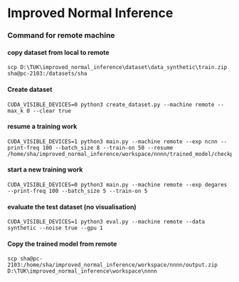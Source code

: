 # Improved Normal Inference

### Command for remote machine

#### copy dataset from local to remote

```
scp D:\TUK\improved_normal_inference\dataset\data_synthetic\train.zip sha@pc-2103:/datasets/sha
```

#### Create dataset

```
CUDA_VISIBLE_DEVICES=0 python3 create_dataset.py --machine remote --max_k 0 --clear true
```

#### resume a training work

```
CUDA_VISIBLE_DEVICES=1 python3 main.py --machine remote --exp ncnn --print-freq 100 --batch_size 8 --train-on 50 --resume /home/sha/improved_normal_inference/workspace/nnnn/trained_model/checkpoint.pth.tar
```

#### start a new training work

```
CUDA_VISIBLE_DEVICES=0 python3 main.py --machine remote --exp degares --print-freq 100 --batch_size 5 --train-on 5
```

#### evaluate the test dataset (no visualisation)

```
CUDA_VISIBLE_DEVICES=1 python3 eval.py --machine remote --data synthetic --noise true --gpu 1
```

#### Copy the trained model from remote

```
scp sha@pc-2103:/home/sha/improved_normal_inference/workspace/nnnn/output.zip D:\TUK\improved_normal_inference\workspace\nnnn
```
